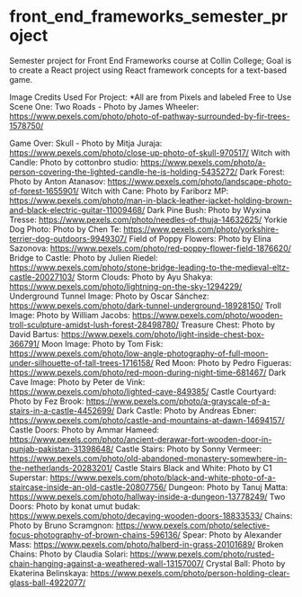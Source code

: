 # front_end_frameworks_semester_project
Semester project for Front End Frameworks course at Collin College; Goal is to create a React project using React framework concepts for a text-based game.

Image Credits Used For Project:
*All are from Pixels and labeled Free to Use
Scene One: Two Roads - Photo by James Wheeler: https://www.pexels.com/photo/photo-of-pathway-surrounded-by-fir-trees-1578750/

Game Over: Skull - Photo by Mitja Juraja: https://www.pexels.com/photo/close-up-photo-of-skull-970517/
Witch with Candle: Photo by cottonbro studio: https://www.pexels.com/photo/a-person-covering-the-lighted-candle-he-is-holding-5435272/
Dark Forest: Photo by Anton Atanasov: https://www.pexels.com/photo/landscape-photo-of-forest-1655901/
Witch with Cane: Photo by Fariborz MP: https://www.pexels.com/photo/man-in-black-leather-jacket-holding-brown-and-black-electric-guitar-11009468/
Dark Pine Bush: Photo by Wyxina Tresse: https://www.pexels.com/photo/needles-of-thuja-14632625/
Yorkie Dog Photo: Photo by Chen Te: https://www.pexels.com/photo/yorkshire-terrier-dog-outdoors-9949307/
Field of Poppy Flowers: Photo by Elina Sazonova: https://www.pexels.com/photo/red-poppy-flower-field-1876620/
Bridge to Castle: Photo by Julien Riedel: https://www.pexels.com/photo/stone-bridge-leading-to-the-medieval-eltz-castle-20027103/
Storm Clouds: Photo by Ayu Shakya: https://www.pexels.com/photo/lightning-on-the-sky-1294229/
Underground Tunnel Image: Photo by Oscar Sánchez: https://www.pexels.com/photo/dark-tunnel-underground-18928150/
Troll Image: Photo by William Jacobs: https://www.pexels.com/photo/wooden-troll-sculpture-amidst-lush-forest-28498780/
Treasure Chest: Photo by David Bartus: https://www.pexels.com/photo/light-inside-chest-box-366791/
Moon Image: Photo by Tom Fisk: https://www.pexels.com/photo/low-angle-photography-of-full-moon-under-silhouette-of-tall-trees-1716158/
Red Moon: Photo by Pedro Figueras: https://www.pexels.com/photo/red-moon-during-night-time-681467/
Dark Cave Image: Photo by Peter de Vink: https://www.pexels.com/photo/lighted-cave-849385/
Castle Courtyard: Photo by Fez Brook: https://www.pexels.com/photo/a-grayscale-of-a-stairs-in-a-castle-4452699/
Dark Castle: Photo by Andreas Ebner: https://www.pexels.com/photo/castle-and-mountains-at-dawn-14694157/
Castle Doors: Photo by Ammar Hameed: https://www.pexels.com/photo/ancient-derawar-fort-wooden-door-in-punjab-pakistan-31398648/
Castle Stairs: Photo by Sonny Vermeer: https://www.pexels.com/photo/old-abandoned-monastery-somewhere-in-the-netherlands-20283201/
Castle Stairs Black and White: Photo by C1 Superstar: https://www.pexels.com/photo/black-and-white-photo-of-a-staircase-inside-an-old-castle-20807756/
Dungeon: Photo by Tanuj Matta: https://www.pexels.com/photo/hallway-inside-a-dungeon-13778249/
Two Doors: Photo by konat umut budak: https://www.pexels.com/photo/decaying-wooden-doors-18833533/
Chains: Photo by Bruno Scramgnon: https://www.pexels.com/photo/selective-focus-photography-of-brown-chains-596136/
Spear: Photo by Alexander Mass: https://www.pexels.com/photo/halberd-in-grass-20101689/
Broken Chains: Photo by Claudia Solari: https://www.pexels.com/photo/rusted-chain-hanging-against-a-weathered-wall-13157007/
Crystal Ball: Photo by Ekaterina Belinskaya: https://www.pexels.com/photo/person-holding-clear-glass-ball-4922077/